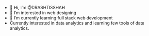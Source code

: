- 👋 Hi, I’m @DRASHTISSHAH
- 👀 I’m interested in web designing
- 🌱 I’m currently learning full stack web development
- Currently interested in data analytics and learning few tools of data analytics.

<!---
DRASHTISSHAH/DRASHTISSHAH is a ✨ special ✨ repository because its `README.md` (this file) appears on your GitHub profile.
You can click the Preview link to take a look at your changes.
--->
